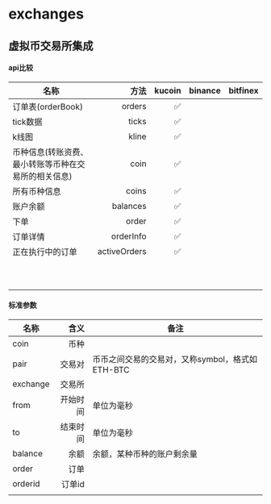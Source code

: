 # exchanges
## 虚拟币交易所集成

#### api比较
| 名称 | 方法  |  kucoin  | binance | bitfinex |
| --------   | -----:  |   -----:  |  :----: | --------   |
| 订单表(orderBook) | orders | ✅ |  |  |
| tick数据 | ticks | ✅ |  |  |
| k线图 | kline | ✅ |  |  |
| 币种信息(转账资费、最小转账等币种在交易所的相关信息) |coin | ✅ |  |  |
| 所有币种信息 | coins | ✅ | |  |
| 账户余额 | balances | ✅ | |  |
| 下单 | order | ✅ | |  |
| 订单详情 | orderInfo | ✅ | |  |
| 正在执行中的订单 | activeOrders | ✅ | |  |
|  |  |  | | |
|  |  |  | | |
|  |  |  | | |
|  |  |  | | |
|  |  |  | | |
|  |  |  | | |
|  |  |  | | |
|  |  |  | | |
|  |  |  | | |
|  |  |  | | |


#### 标准参数
| 名称 | 含义  | 备注  |
| --------   | -----:  | -----  |
| coin | 币种 |  |
| pair | 交易对 | 币币之间交易的交易对，又称symbol，格式如 ETH-BTC|
| exchange | 交易所 | |
| from| 开始时间| 单位为毫秒 |
| to| 结束时间| 单位为毫秒 |
| balance| 余额| 余额，某种币种的账户剩余量 |
| order| 订单|  |
| orderid | 订单id |  |
| | |  |

 